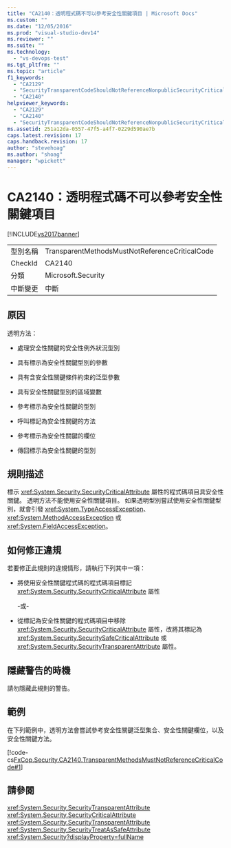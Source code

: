 ```yaml
---
title: "CA2140：透明程式碼不可以參考安全性關鍵項目 | Microsoft Docs"
ms.custom: ""
ms.date: "12/05/2016"
ms.prod: "visual-studio-dev14"
ms.reviewer: ""
ms.suite: ""
ms.technology: 
  - "vs-devops-test"
ms.tgt_pltfrm: ""
ms.topic: "article"
f1_keywords: 
  - "CA2129"
  - "SecurityTransparentCodeShouldNotReferenceNonpublicSecurityCriticalCode"
  - "CA2140"
helpviewer_keywords: 
  - "CA2129"
  - "CA2140"
  - "SecurityTransparentCodeShouldNotReferenceNonpublicSecurityCriticalCode"
ms.assetid: 251a12da-0557-47f5-a4f7-0229d590ae7b
caps.latest.revision: 17
caps.handback.revision: 17
author: "stevehoag"
ms.author: "shoag"
manager: "wpickett"
---
```

# CA2140：透明程式碼不可以參考安全性關鍵項目
[!INCLUDE[vs2017banner](../code-quality/includes/vs2017banner.md)]

|||  
|-|-|  
|型別名稱|TransparentMethodsMustNotReferenceCriticalCode|  
|CheckId|CA2140|  
|分類|Microsoft.Security|  
|中斷變更|中斷|  
  
## 原因  
 透明方法：  
  
-   處理安全性關鍵的安全性例外狀況型別  
  
-   具有標示為安全性關鍵型別的參數  
  
-   具有含安全性關鍵條件約束的泛型參數  
  
-   具有安全性關鍵型別的區域變數  
  
-   參考標示為安全性關鍵的型別  
  
-   呼叫標記為安全性關鍵的方法  
  
-   參考標示為安全性關鍵的欄位  
  
-   傳回標示為安全性關鍵的型別  
  
## 規則描述  
 標示 <xref:System.Security.SecurityCriticalAttribute> 屬性的程式碼項目具安全性關鍵。   透明方法不能使用安全性關鍵項目。  如果透明型別嘗試使用安全性關鍵型別，就會引發 <xref:System.TypeAccessException>、<xref:System.MethodAccessException> 或 <xref:System.FieldAccessException>。  
  
## 如何修正違規  
 若要修正此規則的違規情形，請執行下列其中一項：  
  
-   將使用安全性關鍵程式碼的程式碼項目標記 <xref:System.Security.SecurityCriticalAttribute> 屬性  
  
     \-或\-  
  
-   從標記為安全性關鍵的程式碼項目中移除 <xref:System.Security.SecurityCriticalAttribute> 屬性，改將其標記為 <xref:System.Security.SecuritySafeCriticalAttribute> 或 <xref:System.Security.SecurityTransparentAttribute> 屬性。  
  
## 隱藏警告的時機  
 請勿隱藏此規則的警告。  
  
## 範例  
 在下列範例中，透明方法會嘗試參考安全性關鍵泛型集合、安全性關鍵欄位，以及安全性關鍵方法。  
  
 [!code-cs[FxCop.Security.CA2140.TransparentMethodsMustNotReferenceCriticalCode#1](../code-quality/codesnippet/CSharp/ca2140-transparent-code-must-not-reference-security-critical-items_1.cs)]  
  
## 請參閱  
 <xref:System.Security.SecurityTransparentAttribute>   
 <xref:System.Security.SecurityCriticalAttribute>   
 <xref:System.Security.SecurityTransparentAttribute>   
 <xref:System.Security.SecurityTreatAsSafeAttribute>   
 <xref:System.Security?displayProperty=fullName>